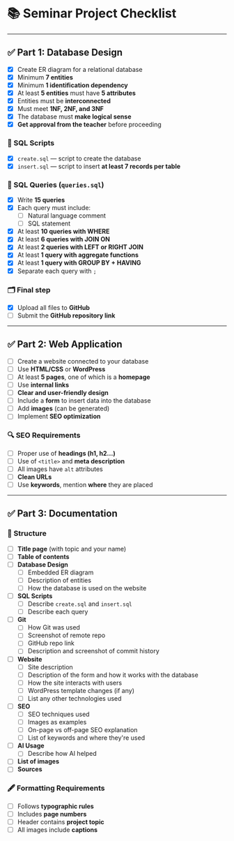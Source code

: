 # 📚 Seminar Project Checklist

---

## ✅ Part 1: Database Design

- [X] Create ER diagram for a relational database
- [X] Minimum **7 entities**
- [X] Minimum **1 identification dependency**
- [X] At least **5 entities** must have **5 attributes**
- [X] Entities must be **interconnected**
- [X] Must meet **1NF, 2NF, and 3NF**
- [X] The database must **make logical sense**
- [X] **Get approval from the teacher** before proceeding

### 📄 SQL Scripts

- [X] `create.sql` — script to create the database
- [X] `insert.sql` — script to insert **at least 7 records per table**

### 🧠 SQL Queries (`queries.sql`)

- [X] Write **15 queries**
- [X] Each query must include:
  - [ ] Natural language comment
  - [ ] SQL statement
- [X] At least **10 queries with WHERE**
- [X] At least **6 queries with JOIN ON**
- [X] At least **2 queries with LEFT or RIGHT JOIN**
- [X] At least **1 query with aggregate functions**
- [X] At least **1 query with GROUP BY + HAVING**
- [X] Separate each query with `;`

### 🗂 Final step

- [X] Upload all files to **GitHub**
- [ ] Submit the **GitHub repository link**

---

## ✅ Part 2: Web Application

- [ ] Create a website connected to your database
- [ ] Use **HTML/CSS** or **WordPress**
- [ ] At least **5 pages**, one of which is a **homepage**
- [ ] Use **internal links**
- [ ] **Clear and user-friendly design**
- [ ] Include a **form** to insert data into the database
- [ ] Add **images** (can be generated)
- [ ] Implement **SEO optimization**

### 🔍 SEO Requirements

- [ ] Proper use of **headings (h1, h2...)**
- [ ] Use of `<title>` and **meta description**
- [ ] All images have `alt` attributes
- [ ] **Clean URLs**
- [ ] Use **keywords**, mention **where** they are placed

---

## ✅ Part 3: Documentation

### 📄 Structure

- [ ] **Title page** (with topic and your name)
- [ ] **Table of contents**
- [ ] **Database Design**
  - [ ] Embedded ER diagram
  - [ ] Description of entities
  - [ ] How the database is used on the website
- [ ] **SQL Scripts**
  - [ ] Describe `create.sql` and `insert.sql`
  - [ ] Describe each query
- [ ] **Git**
  - [ ] How Git was used
  - [ ] Screenshot of remote repo
  - [ ] GitHub repo link
  - [ ] Description and screenshot of commit history
- [ ] **Website**
  - [ ] Site description
  - [ ] Description of the form and how it works with the database
  - [ ] How the site interacts with users
  - [ ] WordPress template changes (if any)
  - [ ] List any other technologies used
- [ ] **SEO**
  - [ ] SEO techniques used
  - [ ] Images as examples
  - [ ] On-page vs off-page SEO explanation
  - [ ] List of keywords and where they're used
- [ ] **AI Usage**
  - [ ] Describe how AI helped
- [ ] **List of images**
- [ ] **Sources**

### 🖋️ Formatting Requirements

- [ ] Follows **typographic rules**
- [ ] Includes **page numbers**
- [ ] Header contains **project topic**
- [ ] All images include **captions**
